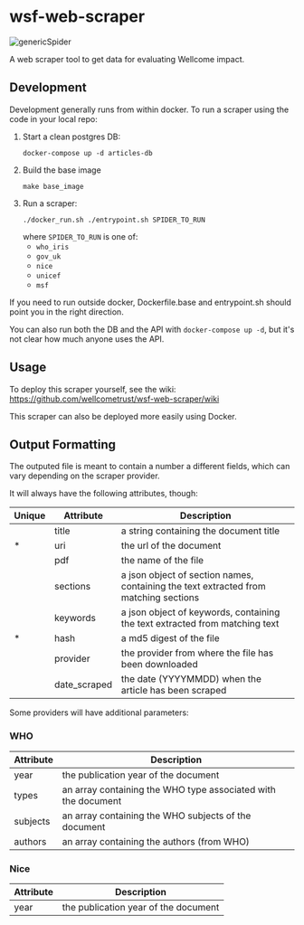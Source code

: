 # wsf-web-scraper

![genericSpider](https://user-images.githubusercontent.com/235073/38735019-72dbd1f6-3f1f-11e8-9cb4-fa6f3d270dda.png)

A web scraper tool to get data for evaluating Wellcome impact.

## Development

Development generally runs from within docker.  To run a scraper using
the code in your local repo:

1. Start a clean postgres DB:
   ```
   docker-compose up -d articles-db
   ```
2. Build the base image
   ```
   make base_image
   ```
3. Run a scraper:
   ```
   ./docker_run.sh ./entrypoint.sh SPIDER_TO_RUN
   ```
   where `SPIDER_TO_RUN` is one of:
     * `who_iris`
     * `gov_uk`
     * `nice`
     * `unicef`
     * `msf`

If you need to run outside docker, Dockerfile.base and entrypoint.sh
should point you in the right direction.

You can also run both the DB and the API with `docker-compose up -d`,
but it's not clear how much anyone uses the API.

## Usage

To deploy this scraper yourself, see the wiki:
https://github.com/wellcometrust/wsf-web-scraper/wiki

This scraper can also be deployed more easily using Docker.

## Output Formatting

The outputed file is meant to contain a number a different fields, which
can vary depending on the scraper provider.

It will always have the following attributes, though:

|Unique|Attribute|Description|
|------|---------|-----------|
|      |title    | a string containing the document title|
|*     |uri      | the url of the document|
|      |pdf      | the name of the file|
|      |sections | a json object of section names, containing the text extracted from matching sections|
|      |keywords | a json object of keywords, containing the text extracted from matching text|
|*     |hash     | a md5 digest of the file|
|      |provider | the provider from where the file has been downloaded|
|      |date_scraped | the date (YYYYMMDD) when the article has been scraped|

Some providers will have additional parameters:

### WHO

|Attribute|Description|
|---------|-----------|
|year     | the publication year of the document|
|types    | an array containing the WHO type associated with the document|
|subjects | an array containing the WHO subjects of the document|
|authors  | an array containing the authors (from WHO)|

### Nice

|Attribute|Description|
|---------|-----------|
|year     | the publication year of the document|
